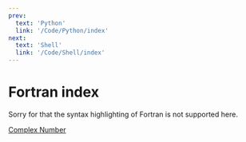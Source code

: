 ```yaml
---
prev:
  text: 'Python'
  link: '/Code/Python/index'
next:
  text: 'Shell'
  link: '/Code/Shell/index'
---
```


# Fortran index

Sorry for that the syntax highlighting of Fortran is not supported here.

[Complex Number](Complex-Number.md)
